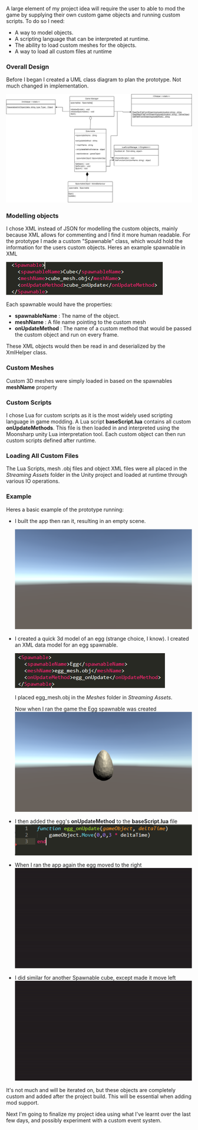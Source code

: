 

A large element of my project idea will require the user to able to mod the game by supplying their own custom game objects and running custom scripts. To do so I need:

- A way to model objects.
- A scripting language that can be interpreted at runtime.
- The ability to load custom meshes for the objects.
- A way to load all custom files at runtime

### Overall Design

Before I began I created a UML class diagram to plan the prototype. Not much changed in implementation.

![UML Class diagram showing design of project](modding.png)

### Modelling objects

I chose XML instead of JSON for modelling the custom objects, mainly because XML allows for commenting and I find it more human readable. For the prototype I made a custom "Spawnable" class, which would hold the information for the users custom objects. Heres an example spawnable in XML

![XML for cube object](xmlcrop2.png)

Each spawnable would have the properties:

- **spawnableName** : The name of the object.
- **meshName** : A file name pointing to the custom mesh
- **onUpdateMethod** : The name of a custom method that would be passed the custom object and run on every frame.

These XML objects would then be read in and deserialized by the XmlHelper class.

### Custom Meshes

Custom 3D meshes were simply loaded in based on the spawnables **meshName** property

### Custom Scripts

I chose Lua for custom scripts as it is the most widely used scripting language in game modding. A Lua script  **baseScript.lua** contains all custom **onUpdateMethods**. This file is then loaded in and interpreted using the Moonsharp unity Lua interpretation tool. Each custom object can then run custom scripts defined after runtime.

### Loading All Custom Files

The Lua Scripts, mesh .obj files and object XML files were all placed in the *Streaming Assets* folder in the Unity project and loaded at runtime through various IO operations.

### Example

Heres a basic example of the prototype running:



- I built the app then ran it, resulting in an empty scene.

  ![empty scene image](empty.png)

- I created a quick 3d model of an egg (strange choice, I know). I created an XML data model for an egg spawnable.

  ![Egg spawnable XML](xmlcrop.png)

  I placed egg_mesh.obj in the *Meshes* folder in *Streaming Assets*.

  Now when I ran the game the Egg spawnable was created
  ![an egg in an empty scene](egg_alone.png)

- I then added the egg's **onUpdateMethod** to the **baseScript.lua** file
  ![code ran in eggs onUpdate](egg_code.png)

- When I ran the app again the egg moved to the right
  ![egg moving to the right](egg_alone.gif)

- I did similar for another Spawnable cube, except made it move left
  ![egg and cube moving in scene](egg_and_cube.gif)

It's not much and will be iterated on, but these objects are completely custom and added after the project build. This will be essential when adding mod support. 

Next I'm going to finalize my project idea using what I've learnt over the last few days, and possibly experiment with a custom event system.
